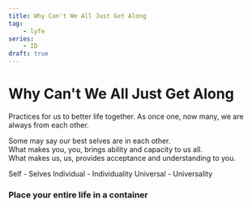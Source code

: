 ```yaml
---
title: Why Can't We All Just Get Along
tag: 
    - lyfe
series:
    - ID
draft: true
---
```




# Why Can't We All Just Get Along  

Practices for us to better life together. As once one, now many, we are always from each other. <br>

Some may say our best selves are in each other. <br>
What makes you, you, brings ability and capacity to us all. <br>
What makes us, us, provides acceptance and understanding to you.<br>

Self - Selves
Individual - Individuality
Universal - Universality

### Place your entire life in a container